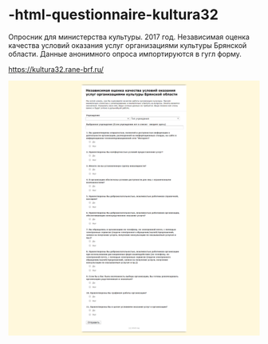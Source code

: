 # -html-questionnaire-kultura32

Опросник для министерства культуры. 2017 год. Независимая оценка качества условий оказания услуг организациями культуры Брянской области.
Данные анонимного опроса импортируются в гугл форму.

https://kultura32.rane-brf.ru/


![alt text](screen-culture.png "Опрос для министрестерства культуры")
